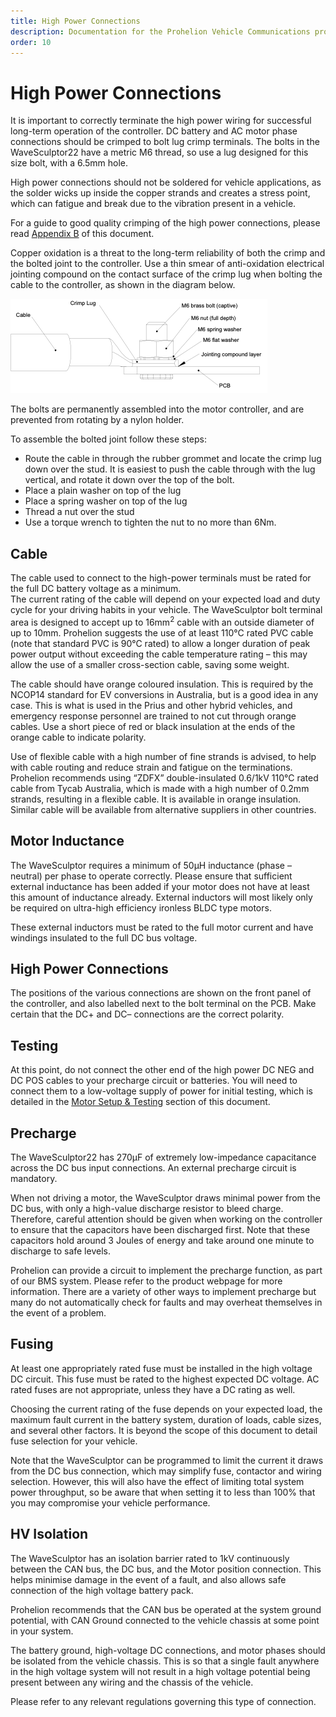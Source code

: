```yaml
---
title: High Power Connections
description: Documentation for the Prohelion Vehicle Communications protocol
order: 10
---
```


# High Power Connections 

It is important to correctly terminate the high power wiring for successful long-term operation of the controller.  DC battery and AC motor phase connections should be crimped to bolt lug crimp terminals.  The bolts in the WaveSculptor22 have a metric M6 thread, so use a lug designed for this size bolt, with a 6.5mm hole.  

High power connections should not be soldered for vehicle applications, as the solder wicks up inside the copper strands and creates a stress point, which can fatigue and break due to the vibration present in a vehicle.

For a guide to good quality crimping of the high power connections, please read [Appendix B](80_Appendix_B.md) of this document.

Copper oxidation is a threat to the long-term reliability of both the crimp and the bolted joint to the controller.  Use a thin smear of anti-oxidation electrical jointing compound on the contact surface of the crimp lug when bolting the cable to the controller, as shown in the diagram below.  

![anti-oxidation diagram](images/High_Power_Connections.png)

The bolts are permanently assembled into the motor controller, and are prevented from rotating by a nylon holder.  

To assemble the bolted joint follow these steps:
*   Route the cable in through the rubber grommet and locate the crimp lug down over the stud.  It is easiest to push the cable through with the lug vertical, and rotate it down over the top of the bolt.
*   Place a plain washer on top of the lug
*   Place a spring washer on top of the lug
*   Thread a nut over the stud
*   Use a torque wrench to tighten the nut to no more than 6Nm.

## Cable

The cable used to connect to the high-power terminals must be rated for the full DC battery voltage as a minimum.  
The current rating of the cable will depend on your expected load and duty cycle for your driving habits in your vehicle.  The WaveSculptor bolt terminal area is designed to accept up to 16mm<sup>2</sup> cable with an outside diameter of up to 10mm.  Prohelion suggests the use of at least 110°C rated PVC cable (note that standard PVC is 90°C rated) to allow a longer duration of peak power output without exceeding the cable temperature rating – this may allow the use of a smaller cross-section cable, saving some weight.

The cable should have orange coloured insulation.  This is required by the NCOP14 standard for EV conversions in Australia, but is a good idea in any case.  This is what is used in the Prius and other hybrid vehicles, and emergency response personnel are trained to not cut through orange cables.  Use a short piece of red or black insulation at the ends of the orange cable to indicate polarity.

Use of flexible cable with a high number of fine strands is advised, to help with cable routing and reduce strain and fatigue on the terminations.  Prohelion recommends using “ZDFX” double-insulated 0.6/1kV 110°C rated cable from Tycab Australia, which is made with a high number of 0.2mm strands, resulting in a flexible cable.  It is available in orange insulation.  Similar cable will be available from alternative suppliers in other countries.

## Motor Inductance

The WaveSculptor requires a minimum of 50µH inductance (phase – neutral) per phase to operate correctly. Please ensure that sufficient external inductance has been added if your motor does not have at least this amount of inductance already.  External inductors will most likely only be required on ultra-high efficiency ironless BLDC type motors.

These external inductors must be rated to the full motor current and have windings insulated to the full DC bus voltage.

## High Power Connections

The positions of the various connections are shown on the front panel of the controller, and also labelled next to the bolt terminal on the PCB.  Make certain that the DC+ and DC– connections are the correct polarity.

## Testing

At this point, do not connect the other end of the high power DC NEG and DC POS cables to your precharge circuit or batteries.  You will need to connect them to a low-voltage supply of power for initial testing, which is detailed in the [Motor Setup & Testing](60_Motor_Setup_And_Testing.md) section of this document.

## Precharge 

The WaveSculptor22 has 270µF of extremely low-impedance capacitance across the DC bus input connections. An external precharge circuit is mandatory.

When not driving a motor, the WaveSculptor draws minimal power from the DC bus, with only a high-value discharge resistor to bleed charge. Therefore, careful attention should be given when working on the controller to ensure that the capacitors have been discharged first.  Note that these capacitors hold around 3 Joules of energy and take around one minute to discharge to safe levels.

Prohelion can provide a circuit to implement the precharge function, as part of our  BMS system.  Please refer to the product webpage for more information.  There are a variety of other ways to implement precharge but many do not automatically check for faults and may overheat themselves in the event of a problem.

## Fusing

At least one appropriately rated fuse must be installed in the high voltage DC circuit.  This fuse must be rated to the highest expected DC voltage.  AC rated fuses are not appropriate, unless they have a DC rating as well.  

Choosing the current rating of the fuse depends on your expected load, the maximum fault current in the battery system, duration of loads, cable sizes, and several other factors.  It is beyond the scope of this document to detail fuse selection for your vehicle.

Note that the WaveSculptor can be programmed to limit the current it draws from the DC bus connection, which may simplify fuse, contactor and wiring selection.    However, this will also have the effect of limiting total system power throughput, so be aware that when setting it to less than 100% that you may compromise your vehicle performance.

## HV Isolation

The WaveSculptor has an isolation barrier rated to 1kV continuously between the CAN bus, the DC bus, and the Motor position connection. This helps minimise damage in the event of a fault, and also allows safe connection of the high voltage battery pack.

Prohelion recommends that the CAN bus be operated at the system ground potential, with CAN Ground connected to the vehicle chassis at some point in your system.

The battery ground, high-voltage DC connections, and motor phases should be isolated from the vehicle chassis. This is so that a single fault anywhere in the high voltage system will not result in a high voltage potential being present between any wiring and the chassis of the vehicle.

Please refer to any relevant regulations governing this type of connection.